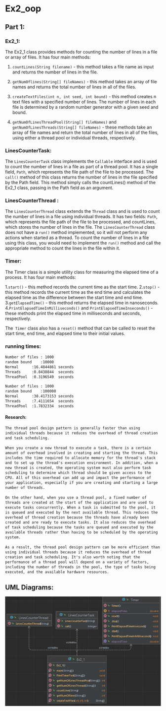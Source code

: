 # Ex2_oop

## Part 1:

### Ex2_1:
The Ex2_1 class provides methods for counting the number of lines in a file or array of files. It has four main methods:

  1. `countLines(String filename)` - this method takes a file name as input and returns the number of lines in the file.

  2. `getNumOflines(String[] fileNames)` - this method takes an array of file names and returns the total number of lines in all of the files.

  3. `createTextFiles(int n, int seed, int bound)` - this method creates n text files with a specified number of lines. The number of lines in each file is determined    by   a random number generator with a given seed and bound.

  4. `getNumOfLinesThreadPool(String[] fileNames)` and `getNumOfLinesThreads(String[] fileNames)` - these methods take an array of file names and return the total           number   of lines in all of the files, using either a thread pool or individual threads, respectively.
### LinesCounterTask:
The `LinesCounterTask` class implements the `Callable` interface and is used to count the number of lines in a file as part of a thread pool. It has a single field, `Path`, which represents the file path of the file to be processed. The `call()` method of this class returns the number of lines in the file specified by the Path field. This method simply calls the countLines() method of the Ex2_1 class, passing in the Path field as an argument.
### LinesCounterThread :
The `LinesCounterThread` class extends the `Thread` class and is used to count the number of lines in a file using individual threads. It has two fields: `Path`, which represents the file path of the file to be processed, and countLines, which stores the number of lines in the file. The `LinesCounterThread` class does not have a `run()` method implemented, so it will not perform any actions when started as a thread. To count the number of lines in a file using this class, you would need to 
implement the `run()` method and call the appropriate method to count the lines in the file within it.
### Timer:
The Timer class is a simple utility class for measuring the elapsed time of a process. It has four main methods:

  1.`start()` - this method records the current time as the start time.
  2.`stop()` - this method records the current time as the end time and calculates the elapsed time as the difference between the start time and end time.
  3.`getElapsedTime()` - this method returns the elapsed time in nanoseconds.
  4.`PrintElapsedTimeInMilliseconds()` and `PrintElapsedTimeInseconds()` - these methods print the elapsed time in milliseconds and seconds, respectively.

The` Timer` class also has a `reset()` method that can be called to reset the start time, end time, and elapsed time to their initial values.
### running times: 
```
Number of files : 1000
random bound    :10000
Normal      :16.4844861 seconds
Threads     :0.8438844  seconds
ThreadPool  :0.3196549  seconds
```
```
Number of files : 1000
random bound    :100000
Normal      :30.4173153 seconds
Threads     :7.4111654  seconds
ThreadPool  :1.7832334  seconds
```
 #### Research:
  ``` 
  The thread pool design pattern is generally faster than using individual threads because it reduces the overhead of thread creation and task scheduling.

When you create a new thread to execute a task, there is a certain amount of overhead involved in creating and starting the thread. This includes the time required to allocate memory for the thread's stack and to set up the thread's execution environment. In addition, when a new thread is created, the operating system must also perform task scheduling to determine which thread should be given access to the CPU. All of this overhead can add up and impact the performance of your application, especially if you are creating and starting a large number of threads.

On the other hand, when you use a thread pool, a fixed number of threads are created at the start of the application and are used to execute tasks concurrently. When a task is submitted to the pool, it is queued and executed by the next available thread. This reduces the overhead of thread creation because the threads have already been created and are ready to execute tasks. It also reduces the overhead of task scheduling because the tasks are queued and executed by the available threads rather than having to be scheduled by the operating system.

As a result, the thread pool design pattern can be more efficient than using individual threads because it reduces the overhead of thread creation and task scheduling. It's also worth noting that the performance of a thread pool will depend on a variety of factors, including the number of threads in the pool, the type of tasks being executed, and the available hardware resources.
  ```

## UML Diagrams:
![](https://github.com/ibrahim3999/Ex2_oop/blob/master/src/Ex2_1/UML/Pic/UML.jpg)

